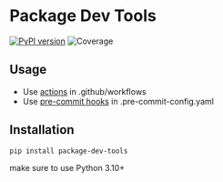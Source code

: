 # Package Dev Tools
[![PyPI version](https://badge.fury.io/py/package-dev-tools.svg)](https://badge.fury.io/py/package-dev-tools)
![Coverage](https://img.shields.io/badge/Coverage-100%25-brightgreen)

## Usage
* Use [actions](https://github.com/quintenroets/package-dev-tools/tree/main/actions) in .github/workflows
* Use [pre-commit hooks](https://github.com/quintenroets/package-dev-tools/tree/main/.pre-commit-hooks.yaml) in .pre-commit-config.yaml

## Installation
```shell
pip install package-dev-tools
```
make sure to use Python 3.10+
